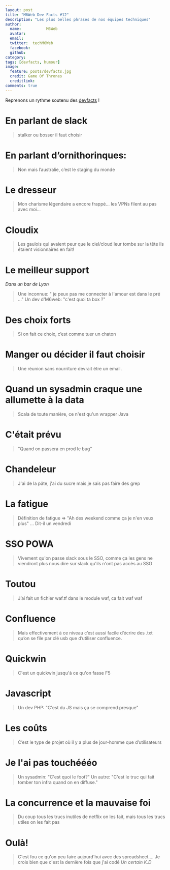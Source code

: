 ```yaml
---
layout: post
title: "M6Web Dev Facts #12"
description: "Les plus belles phrases de nos équipes techniques"
author:
  name:           M6Web
  avatar:         
  email:          
  twitter:  techM6Web      
  facebook:       
  github:    
category: 
tags: [devfacts, humour]
image:
  feature: posts/devfacts.jpg
  credit: Game Of Thrones
  creditlink: 
comments: true  
---
```


Reprenons un rythme soutenu des [devfacts](http://tech.m6web.fr/tags.html#devfacts) !

# En parlant de slack
> stalker ou bosser il faut choisir

# En parlant d’ornithorinques:
> Non mais l’australie, c’est le staging du monde

# Le dresseur
> Mon charisme légendaire a encore frappé… les VPNs filent au pas avec moi…

# Cloudix
> Les gaulois qui avaient peur que le ciel/cloud leur tombe sur la tête ils étaient visionnaires en fait!

# Le meilleur support
*Dans un bar de Lyon*
> Une inconnue: " je peux pas me connecter à l'amour est dans le pré ..."
> Un dev d'M6web: "c'est quoi ta box ?"

# Des choix forts
> Si on fait ce choix, c’est comme tuer un chaton

# Manger ou décider il faut choisir
> Une réunion sans nourriture devrait être un email.

# Quand un sysadmin craque une allumette à la data
> Scala de toute manière, ce n'est qu'un wrapper Java

# C'était prévu
> "Quand on passera en prod le bug"

# Chandeleur
> J'ai de la pâte, j'ai du sucre mais je sais pas faire des grep

# La fatigue
> Définition de fatigue =>  "Ah des weekend comme ça je n'en veux plus" ... Dit-il un vendredi

# SSO POWA
> Vivement qu'on passe slack sous le SSO, comme ça les gens ne viendront plus nous dire sur slack qu'ils n'ont pas accès au SSO

# Toutou
> J’ai fait un fichier waf.tf dans le module waf, ca fait waf waf 

# Confluence
> Mais effectivement à ce niveau c’est aussi facile d’écrire des .txt qu’on se file par clé usb que d’utiliser confluence.

# Quickwin
> C'est un quickwin jusqu'à ce qu'on fasse F5

# Javascript
> Un dev PHP: "C'est du JS mais ça se comprend presque"

# Les coûts
> C’est le type de projet où il y a plus de jour-homme que d’utilisateurs

# Je l'ai pas touchéééo
> Un sysadmin: "C'est quoi le foot?"
> Un autre: "C'est le truc qui fait tomber ton infra quand on en diffuse."

# La concurrence et la mauvaise foi 
> Du coup tous les trucs inutiles de netflix on les fait, mais tous les trucs utiles on les fait pas

# Oulà!
> C'est fou ce qu'on peu faire aujourd'hui avec des spreadsheet.... Je crois bien que c'est la dernière fois que j'ai codé
*Un certain K.D*
